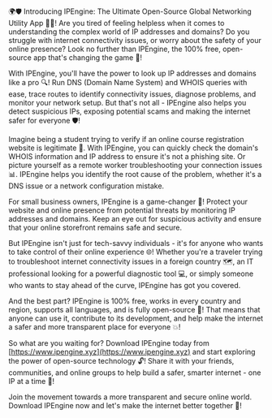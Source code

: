 🌍🛡️ Introducing IPEngine: The Ultimate Open-Source Global Networking Utility App 📡🚀! Are you tired of feeling helpless when it comes to understanding the complex world of IP addresses and domains? Do you struggle with internet connectivity issues, or worry about the safety of your online presence? Look no further than IPEngine, the 100% free, open-source app that's changing the game 🔄!

With IPEngine, you'll have the power to look up IP addresses and domains like a pro 🔍! Run DNS (Domain Name System) and WHOIS queries with ease, trace routes to identify connectivity issues, diagnose problems, and monitor your network setup. But that's not all - IPEngine also helps you detect suspicious IPs, exposing potential scams and making the internet safer for everyone 🛡️!

Imagine being a student trying to verify if an online course registration website is legitimate 👀. With IPEngine, you can quickly check the domain's WHOIS information and IP address to ensure it's not a phishing site. Or picture yourself as a remote worker troubleshooting your connection issues 📊. IPEngine helps you identify the root cause of the problem, whether it's a DNS issue or a network configuration mistake.

For small business owners, IPEngine is a game-changer 💼! Protect your website and online presence from potential threats by monitoring IP addresses and domains. Keep an eye out for suspicious activity and ensure that your online storefront remains safe and secure.

But IPEngine isn't just for tech-savvy individuals - it's for anyone who wants to take control of their online experience 🌐! Whether you're a traveler trying to troubleshoot internet connectivity issues in a foreign country 🗺️, an IT professional looking for a powerful diagnostic tool 💻, or simply someone who wants to stay ahead of the curve, IPEngine has got you covered.

And the best part? IPEngine is 100% free, works in every country and region, supports all languages, and is fully open-source 🌟! That means that anyone can use it, contribute to its development, and help make the internet a safer and more transparent place for everyone 💥!

So what are you waiting for? Download IPEngine today from [https://www.ipengine.xyz](https://www.ipengine.xyz) and start exploring the power of open-source technology 🔓! Share it with your friends, communities, and online groups to help build a safer, smarter internet - one IP at a time 🌈!

Join the movement towards a more transparent and secure online world. Download IPEngine now and let's make the internet better together 💪!